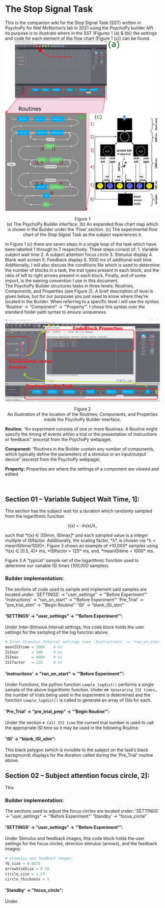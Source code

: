 # The Stop Signal Task
This is the companion wiki for the Stop Signal Task (SST) written in PsychoPy for 
Niel McNorton’s lab in 2021 using the PsychoPy builder API. Its purpose is to 
illustrate where in the SST (Figures 1 (a) & (b)) the settings and code 
for each element of the flow chart (Figure 1 (c)) can be found.
![Circle Array](doc/figures/fullsetup.png?raw=true "SST flowchart")

<p align="center">
    Figure 1<br />  
    (a) The PsychoPy Builder interface. (b) An expanded flow chart map which 
    is shown in the Builder under the ‘Flow’ section. (c) The experimental 
    flow chart of the Stop Signal Task as the subject experiences it.
</p>


In Figure 1 (c) there are seven steps in a single loop of the task which have 
been labelled 1 through to 7 respectively. These steps consist of: 
    1. Variable subject wait time
    2. A subject attention focus circle
    3. Stimulus display
    4. Blank wait screen
	5. Feedback display
	6. 1000 ms of additional wait time
Additionally, I will also discuss the conditions file which is used to 
determine the number of blocks in a task, the trail types present in each 
block, and the ratio of left to right arrows present in each block.
Finally, and of some import, is the naming convention I use in this document.  
The PsychoPy Builder structures tasks in three levels: Routines, Components, 
and Properties (see Figure 2). A brief description of level is given below, 
but for our purposes you just need to know where they’re located in the 
Builder. When referring to a specific level I will use the syntax: 
'Routine' -> "Component" -> ‘”Property”’. I chose this syntax over the 
standard folder path syntax to ensure uniqueness. 

![Circle Array](doc/figures/builder_codeblock.png?raw=true "Psychopy SST")
<p align="center">
    Figure 2<br />  
    An illustration of the location of the Routines, Components, and 
    Properties inside the PsychoPy Builder interface.
</p>


__Routine:__ 
“An experiment consists of one or more Routines. A Routine might 
specify the timing of events within a trial or the presentation of 
instructions or feedback” (excerpt from the PsychoPy webpage). 

__Component:__
“Routines in the Builder contain any number of components, which typically 
define the parameters of a stimulus or an input/output device” (excerpt from 
the PsychoPy webpage).

__Property:__ 
Properties are where the settings of a component are viewed and edited.

 
## Section 01 – Variable Subject Wait Time, 1]:
This section has the subject wait for a duration which randomly sampled from 
the logarithmic function
<p align="center">
    <i>t(x) = -ln(⁡x)/λ</i>,
</p>
such that *t(x) ∈ [ISImin, ISImax]* and each sampled value is a integer 
multiple of ISIfactor. Additionally, the scaling factor, *λ*, is chosen via 
*λ = meanISItime/1000*. Figure 3 shows an example of *10,000* samples 
using *t(x) ∈ [0.5, 4]* ms,  *ISIfactor = 125* ms, and, 
*meanISItime = 1000* ms.
  
Figure 3
A “typical” sample set of the logarithmic function used to determine our 
variable ISI times (*100,000* samples).

### Builder implementation:
The sections of code used to sample and implement said samples are located under:
	'SETTINGS' -> "user_settings" -> ‘”Before Experiment”’
	'Instructions' -> "run_on_start" -> ‘”Before Experiment”’ 
	'Pre_Trial' -> "pre_trial_stim”  -> ‘”Begin Routine”’
	'ISI' -> "blank_ISI_stim"

#### 'SETTINGS' -> "user_settings" -> ‘”Before Experiment”’:
Under Inter-Stimulus Interval settings, this code block holds the user 
settings for the sampling of the log function above:
```python
# Inter-Stimulus Interval settings (see 'Instructions' -> "run_on_start"):
meanISItime = 1000    # ms
ISImin      = 500     # ms
ISImax      = 4000    # ms
ISIfactor   = 125     # ms
```

#### 'Instructions' -> "run_on_start" -> ‘”Before Experiment”’:
Under Functions, the python function `sample_logdist()` performs a single 
sample of the above logarithmic function. Under `## Generating ISI times… `
the number of trials being used in the experiment is determined and the 
function `sample_logdist()` is called to generate an array of ISIs for each.

#### 'Pre_Trial' -> "pre_trial_prep" -> ‘”Begin Routine”’:
Under the section `# Call ISI time` the current trial number is used to call 
the appropriate ISI time so it may be used in the following Routine.

#### 'ISI' -> "blank_ISI_stim":
This black polygon (which is invisible to the subject on the task’s black 
background) displays for the duration called during the 'Pre_Trial' routine 
above.



## Section 02 – Subject attention focus circle, 2]:
This

### Builder implementation:
The sections used to adjust the focus circles are located under:
	'SETTINGS' -> "user_settings" -> ‘”Before Experiment”’
	'Standby' -> "focus_circle"

#### 'SETTINGS' -> "user_settings" -> ‘”Before Experiment”’:
Under Stimulus and feedback images, this code block holds the user settings for the focus circles, direction stimulus (arrows), and the feedback images:
```python
# Stimulus and feedback images:
fb_size = 0.6675      
arrowStimSize = 0.18  
circle_size = 1.24  
circle_thickness = 3
```

#### 'Standby' -> "focus_circle":
Under 








